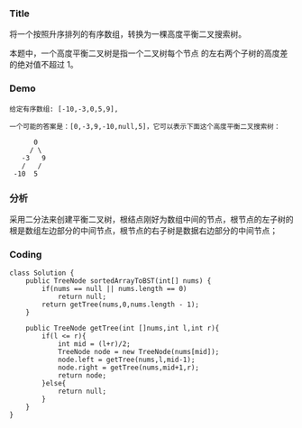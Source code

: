 ### Title
将一个按照升序排列的有序数组，转换为一棵高度平衡二叉搜索树。

本题中，一个高度平衡二叉树是指一个二叉树每个节点 的左右两个子树的高度差的绝对值不超过 1。


### Demo

```
给定有序数组: [-10,-3,0,5,9],

一个可能的答案是：[0,-3,9,-10,null,5]，它可以表示下面这个高度平衡二叉搜索树：

      0
     / \
   -3   9
   /   /
 -10  5
```
### 分析

采用二分法来创建平衡二叉树，根结点刚好为数组中间的节点，根节点的左子树的根是数组左边部分的中间节点，根节点的右子树是数据右边部分的中间节点；

### Coding

```
class Solution {
    public TreeNode sortedArrayToBST(int[] nums) {
        if(nums == null || nums.length == 0)
            return null;
        return getTree(nums,0,nums.length - 1);
    }
     
    public TreeNode getTree(int []nums,int l,int r){
        if(l <= r){
            int mid = (l+r)/2;
            TreeNode node = new TreeNode(nums[mid]);
            node.left = getTree(nums,l,mid-1);
            node.right = getTree(nums,mid+1,r);
            return node;
        }else{
            return null;
        }
    }
}
```